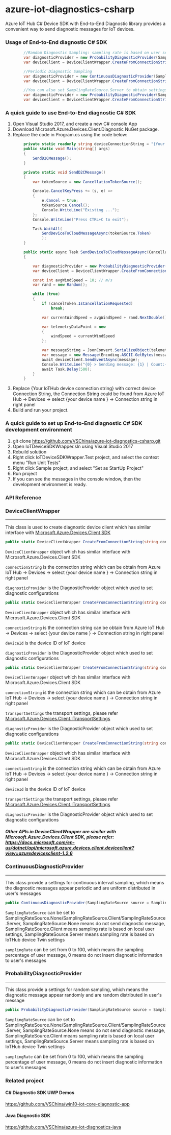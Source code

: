 # azure-iot-diagnostics-csharp
Azure IoT Hub C# Device SDK with End-to-End Diagnostic library provides a convenient way to send diagnostic messages for IoT devices.

### Usage of End-to-End diagnostic C# SDK

```cs
        //Random Diagnostic Sampling: sampling rate is based on user settings.
        var diagnosticProvider = new ProbabilityDiagnosticProvider(SamplingRateSource.Client, 50);
        var deviceClient = DeviceClientWrapper.CreateFromConnectionString(deviceConnectionString, diagnosticProvider);

        //Periodic Diagnostic Sampling
        var diagnosticProvider = new ContinuousDiagnosticProvider(SamplingRateSource.Client, 50);
        var deviceClient = DeviceClientWrapper.CreateFromConnectionString(deviceConnectionString, diagnosticProvider);

        //You can also set SamplingRateSource.Server to obtain settings from device twin
        var diagnosticProvider = new ProbabilityDiagnosticProvider(SamplingRateSource.Server);
        var deviceClient = DeviceClientWrapper.CreateFromConnectionString(deviceConnectionString, diagnosticProvider);

```

### A quick guide to use End-to-End diagnostic C# SDK
1. Open Visual Studio 2017, and create a new C# console App
2. Download Microsoft.Azure.Devices.Client.Diagnostic NuGet package.
3. Replace the code in Program.cs using the code below:

```cs
        private static readonly string deviceConnectionString = "{Your IoTHub device connection string}";
        public static void Main(string[] args)
        {
            SendD2CMessage();
        }

        private static void SendD2CMessage()
        {
            var tokenSource = new CancellationTokenSource();

            Console.CancelKeyPress += (s, e) =>
            {
                e.Cancel = true;
                tokenSource.Cancel();
                Console.WriteLine("Existing ...");
            };
            Console.WriteLine("Press CTRL+C to exit");

            Task.WaitAll(
                SendDeviceToCloudMessageAsync(tokenSource.Token)
                );
        }

        public static async Task SendDeviceToCloudMessageAsync(CancellationToken cancelToken)
        {

            var diagnosticProvider = new ProbabilityDiagnosticProvider(SamplingRateSource.Client, 50);
            var deviceClient = DeviceClientWrapper.CreateFromConnectionString(deviceConnectionString, diagnosticProvider);

            const int avgWindSpeed = 10; // m/s
            var rand = new Random();

            while (true)
            {
                if (cancelToken.IsCancellationRequested)
                    break;

                var currentWindSpeed = avgWindSpeed + rand.NextDouble() * 4 - 2;

                var telemetryDataPoint = new
                {
                    windSpeed = currentWindSpeed
                };

                var messageString = JsonConvert.SerializeObject(telemetryDataPoint);
                var message = new Message(Encoding.ASCII.GetBytes(messageString));
                await deviceClient.SendEventAsync(message);
                Console.WriteLine("{0} > Sending message: {1} | Count:{2}", DateTime.Now, messageString, diagnosticProvider.ProcessCount);
                await Task.Delay(500);
            }
        }
```

3. Replace {Your IoTHub device connection string} with correct device Connection String, the  Connection String could be found from Azure IoT Hub -> Devices -> select {your device name } -> Connection string in right panel
4. Build and run your project.



### A quick guide to set up End-to-End diagnostic C# SDK development environment

1. git clone https://github.com/VSChina/azure-iot-diagnostics-csharp.git
2. Open IoTDeviceSDKWrapper.sln using Visual Studio 2017
3. Rebuild solution
4. Right click IoTDeviceSDKWrapper.Test project, and select the context menu "Run Unit Tests"
5. Right click Sample project, and select "Set as StartUp Project"
6. Run project
7. If you can see the messages in the console window, then the development environment is ready.


### API Reference

### DeviceClientWrapper
----
This class is used to create diagnostic device client which has similar interface with [Microsoft.Azure.Devices.Client SDK](https://docs.microsoft.com/en-us/dotnet/api/microsoft.azure.devices.client.deviceclient?view=azuredevicesclient-1.2.6) 

```cs
public static DeviceClientWrapper CreateFromConnectionString(string connectionString, IDiagnosticProvider diagnosticProvider = null)
```

`DeviceClientWrapper` object which has similar interface with Microsoft.Azure.Devices.Client SDK

`connectionString` is the connection string which can be obtain from Azure IoT Hub -> Devices -> select {your device name } -> Connection string in right panel

`diagnosticProvider` is the DiagnosticProvider object  which used to set diagnostic configurations

```cs
public static DeviceClientWrapper CreateFromConnectionString(string connectionString, string deviceId, IDiagnosticProvider diagnosticProvider = null)
```

`DeviceClientWrapper` object which has similar interface with Microsoft.Azure.Devices.Client SDK

`connectionString` is the connection string can be obtain from Azure IoT Hub -> Devices -> select {your device name } -> Connection string in right panel

`deviceId` is the device ID of IoT device

`diagnosticProvider` is the DiagnosticProvider object  which used to set diagnostic configurations

```cs
public static DeviceClientWrapper CreateFromConnectionString(string connectionString, [ReadOnlyArray] ITransportSettings[] transportSettings, IDiagnosticProvider diagnosticProvider = null)
```

`DeviceClientWrapper` object which has similar interface with Microsoft.Azure.Devices.Client SDK

`connectionString` is the connection string which can be obtain from Azure IoT Hub -> Devices -> select {your device name } -> Connection string in right panel

`transportSettings` the transport settings, please refer [Microsoft.Azure.Devices.Client.ITransportSettings](https://docs.microsoft.com/en-us/dotnet/api/microsoft.azure.devices.client.itransportsettings?view=azuredevicesclient-1.2.6)

`diagnosticProvider` is the DiagnosticProvider object  which used to set diagnostic configurations

```cs
public static DeviceClientWrapper CreateFromConnectionString(string connectionString, string deviceId, [ReadOnlyArray] ITransportSettings[] transportSettings, IDiagnosticProvider diagnosticProvider = null)
```

`DeviceClientWrapper` object which has similar interface with Microsoft.Azure.Devices.Client SDK


`connectionString` is the connection string which can be obtain from Azure IoT Hub -> Devices -> select {your device name } -> Connection string in right panel

`deviceId` is the device ID of IoT device

`transportSettings` the transport settings, please refer [Microsoft.Azure.Devices.Client.ITransportSettings](https://docs.microsoft.com/en-us/dotnet/api/microsoft.azure.devices.client.itransportsettings?view=azuredevicesclient-1.2.6)

`diagnosticProvider` is the DiagnosticProvider object  which used to set diagnostic configurations

##### Other APIs in DeviceClientWrapper are similar with Microsoft.Azure.Devices.Client SDK, please refer: https://docs.microsoft.com/en-us/dotnet/api/microsoft.azure.devices.client.deviceclient?view=azuredevicesclient-1.2.6

### ContinuousDiagnosticProvider
----
This class provide a settings for continuous interval sampling, which means the diagnostic messages appear periodic and are uniform distributed in user's messages

```cs
public ContinuousDiagnosticProvider(SamplingRateSource source = SamplingRateSource.None, int samplingRate = 0)
```

`SamplingRateSource` can be set to SamplingRateSource.None/SamplingRateSource.Client/SamplingRateSource.Server, SamplingRateSource.None means do not send diagnostic message, SamplingRateSource.Client means sampling rate is based on local user settings, SamplingRateSource.Server means sampling rate is based on IoTHub device Twin settings

`samplingRate` can be set from 0 to 100, which means the sampling percentage of user message, 0 means do not insert diagnostic information to user's messages


### ProbabilityDiagnosticProvider
----
This class provide a settings for random sampling, which means the diagnostic message appear randomly and are random distributed in user's message

```cs
public ProbabilityDiagnosticProvider(SamplingRateSource source = SamplingRateSource.None, int samplingRate = 0)
```

`SamplingRateSource` can be set to SamplingRateSource.None/SamplingRateSource.Client/SamplingRateSource.Server, SamplingRateSource.None means do not send diagnostic message, SamplingRateSource.Client means sampling rate is based on local user settings, SamplingRateSource.Server means sampling rate is based on IoTHub device Twin settings

`samplingRate` can be set from 0 to 100, which means the sampling percentage of user message, 0 means do not insert diagnostic information to user's messages



### Related project
#### C# Diagnostic SDK UWP Demos
https://github.com/VSChina/win10-iot-core-diagnostic-app

#### Java Diagnostic SDK
https://github.com/VSChina/azure-iot-diagnostics-java
